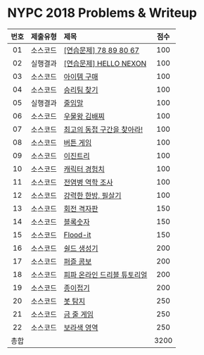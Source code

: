 # NYPC 2018 Problems & Writeup

|번호|제출유형|                                    제목                                     | 점수 |
|:--:|:------:|:----------------------------------------------------------------------------|:----:|
| 01 |소스코드|[\[연습문제\] 78 89 80 67](./연습문제/78%2089%2080%2067)                     | 100  |
| 02 |실행결과|[\[연습문제\] HELLO NEXON](./연습문제/HELLO%20NEXON)                         | 100  |
| 03 |소스코드|[아이템 구매](./1회차/아이템%20구매)                                         | 100  |
| 04 |소스코드|[승리팀 찾기](./1회차/승리팀%20찾기)                                         | 100  |
| 05 |실행결과|[줄임말](./1회차/줄임말)                                                     | 100  |
| 06 |소스코드|[우물왕 김배찌](./1회차/우물왕%20김배찌)                                     | 100  |
| 07 |소스코드|[최고의 동접 구간을 찾아라!](./1회차/최고의%20동접%20구간을%20찾아라%21)     | 100  |
| 08 |소스코드|[버튼 게임](./1회차/버튼%20게임)                                             | 100  |
| 09 |소스코드|[이진트리](./2회차/이진트리)                                                 | 100  |
| 10 |소스코드|[캐릭터 경험치](./2회차/캐릭터%20경험치)                                     | 100  |
| 11 |소스코드|[전염병 역학 조사](./2회차/전염병%20역학%20조사)                             | 100  |
| 12 |소스코드|[강력한 한방, 필살기](./2회차/강력한%20한방%2C%20필살기)                     | 100  |
| 13 |소스코드|[회전 격자판](./2회차/회전%20격자판)                                         | 150  |
| 14 |소스코드|[블록숫자](./3회차/블록숫자)                                                 | 150  |
| 15 |소스코드|[Flood-it](./3회차/Flood-it)                                                 | 150  |
| 16 |소스코드|[쉴드 생성기](./3회차/쉴드%20생성기)                                         | 200  |
| 17 |소스코드|[퍼즐 콤보](./3회차/퍼즐%20콤보)                                             | 200  |
| 18 |소스코드|[피파 온라인 드리블 튜토리얼](./4회차/피파%20온라인%20드리블%20튜토리얼)     | 200  |
| 19 |소스코드|[종이접기](./4회차/종이접기)                                                 | 200  |
| 20 |소스코드|[봇 탐지](./4회차/봇%20탐지)                                                 | 250  |
| 21 |소스코드|[금 줄 게임](./5회차/금%20줄%20게임)                                         | 250  |
| 22 |소스코드|[보라색 영역](./5회차/보라색%20영역)                                         | 250  |
|총합|        |                                                                             | 3200 |